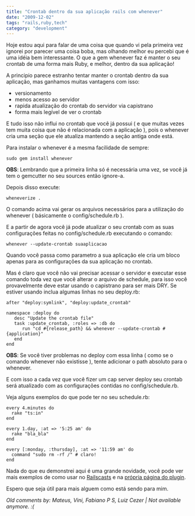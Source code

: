```yaml
---
title: "Crontab dentro da sua aplicação rails com whenever"
date: "2009-12-02"
tags: "rails,ruby,tech"
category: "development"
---
```


Hoje estou aqui para falar de uma coisa que quando vi pela primeira vez
ignorei por parecer uma coisa boba, mas olhando melhor eu percebi que é
uma idéia bem interessante. O que a gem whenever faz é manter o seu
crontab de uma forma mais Ruby, e melhor, dentro da sua aplicação!

A principio parece estranho tentar manter o crontab dentro da sua
aplicação, mas ganhamos muitas vantagens com isso:

* versionamento
* menos acesso ao servidor
* rapida atualização do crontab do servidor via capistrano
* forma mais legível de ver o crontab

E tudo isso não influi no crontab que você já possui ( e que muitas
vezes tem muita coisa que não é relacionada com a aplicação ), pois o
whenever cria uma seção que ele atualiza mantendo a seção antiga onde
está.

Para instalar o whenever é a mesma facilidade de sempre:

    sudo gem install whenever

**OBS**: Lembrando que a primeira linha só é necessária uma vez, se
  você já tem o gemcutter no seu sources então ignore-a.

Depois disso execute:

    wheneverize .

O comando acima vai gerar os arquivos necessários para a utilização do
whenever ( básicamente o config/schedule.rb ).

E a partir de agora você já pode atualizar o seu crontab com as suas
configurações feitas no config/schedule.rb executando o comando:

    whenever --update-crontab suaaplicacao

Quando você passa como parametro a sua aplicação ele cria um bloco
apenas para as configurações da sua aplicação no crontab.

Mas é claro que você não vai precisar acessar o servidor e executar
esse comando toda vez que você alterar o arquivo de schedule, para
isso você provavelmente deve estar usando o capistrano para ser mais
DRY. Se estiver usando inclua algumas linhas no seu deploy.rb:

    after "deploy:symlink", "deploy:update_crontab"
 
    namespace :deploy do
       desc "Update the crontab file"
       task :update_crontab, :roles => :db do
          run "cd #{release_path} && whenever --update-crontab #{application}"
       end
    end


**OBS**: Se você tiver problemas no deploy com essa linha ( como se o
comando whenever não existisse ), tente adicionar o path absoluto
para o whenever.

E com isso a cada vez que você fizer um cap server deploy seu crontab
será atualizado com as configurações contidas no config/schedule.rb.

Veja alguns exemplos do que pode ter no seu schedule.rb:

    every 4.minutes do
      rake "ts:in"
    end
 
    every 1.day, :at => '5:25 am' do
      rake "bla_bla"
    end
 
    every [:monday, :thursday], :at => '11:59 am' do
      command "sudo rm -rf /" # claro!
    end

Nada do que eu demonstrei aqui é uma grande novidade, você pode ver mais
exemplos de como usar no [Railscasts] e na [própria página do plugin].

Espero que seja útil para mais alguem como está sendo para mim.

  [Railscasts]: http://www.railscasts.com
  [própria página do plugin]: http://github.com/javan/whenever


_Old comments by: Mateus, Vini, Fabiano P S, Luiz Cezer | Not available anymore. :(_
